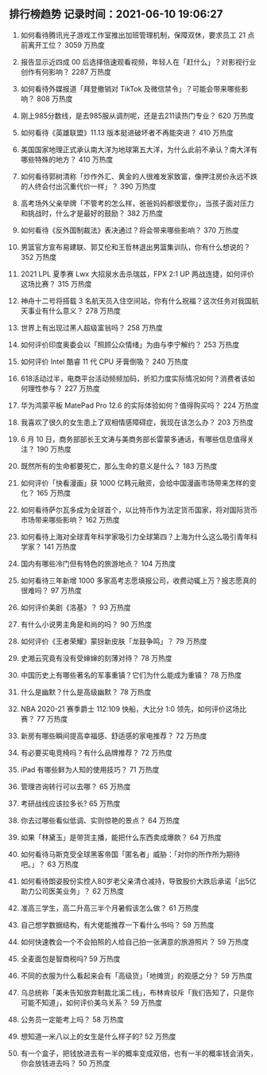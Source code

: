 
## 排行榜趋势 记录时间：2021-06-10 19:06:27
  
  1. 如何看待腾讯光子游戏工作室推出加班管理机制，保障双休，要求员工 21 点前离开工位？ 3059 万热度
    
  2. 报告显示近四成 00 后选择倍速观看视频，年轻人在「赶什么」？对影视行业创作有何影响？ 2287 万热度
    
  3. 如何看待外媒报道「拜登撤销对 TikTok 及微信禁令」？可能会带来哪些影响？ 808 万热度
    
  4. 刚上985分数线，是去985服从调剂呢，还是去211读热门专业？ 620 万热度
    
  5. 如何看待《英雄联盟》11.13 版本挺进破坏者不再能突进？ 410 万热度
    
  6. 美国国家地理正式承认南大洋为地球第五大洋，为什么此前不承认？南大洋有哪些特殊的地方？ 410 万热度
    
  7. 如何看待郭树清称「炒作外汇、黄金的人很难发家致富，像押注房价永远不跌的人终会付出沉重代价一样」？ 390 万热度
    
  8. 高考场外父亲举牌「不管考的怎么样，爸爸妈妈都很爱你」，当孩子面对压力和挑战时，什么才是最好的鼓励？ 382 万热度
    
  9. 如何看待《反外国制裁法》表决通过？将会带来哪些影响？ 370 万热度
    
  10. 男篮官方宣布易建联、郭艾伦和王哲林退出男篮集训队，你有什么想说的？ 352 万热度
    
  11. 2021 LPL 夏季赛 Lwx 大招泉水击杀瑞兹，FPX 2:1 UP 两战连捷，如何评价这场比赛？ 315 万热度
    
  12. 神舟十二号将搭载 3 名航天员入住空间站，你有什么祝福？这次任务对我国航天事业有什么意义？ 278 万热度
    
  13. 世界上有出现过黑人超级富翁吗？ 258 万热度
    
  14. 如何评价印度奥委会以「照顾公众情绪」为由与李宁解约？ 253 万热度
    
  15. 如何评价 Intel 酷睿 11 代 CPU 牙膏倒吸？ 240 万热度
    
  16. 618活动过半，电商平台活动频频加码，折扣力度实际情况如何？消费者该如何理性参与？ 227 万热度
    
  17. 华为鸿蒙平板 MatePad Pro 12.6 的实际体验如何？值得购买吗？ 224 万热度
    
  18. 我喜欢了很久的女生患上了双相情感障碍症，我现在该怎么办？ 203 万热度
    
  19. 6 月 10 日，商务部部长王文涛与美商务部长雷蒙多通话，有哪些信息值得关注？ 190 万热度
    
  20. 既然所有的生命都要死亡，那么生命的意义是什么？ 183 万热度
    
  21. 如何评价「快看漫画」获 1000 亿韩元融资，会给中国漫画市场带来怎样的变化？ 165 万热度
    
  22. 如何看待萨尔瓦多成为全球首个，以比特币作为法定货币国家，将对国际货币市场带来哪些影响？ 162 万热度
    
  23. 如何看待上海对全球青年科学家吸引力全球第四？上海为什么这么吸引青年科学家？ 141 万热度
    
  24. 国内有哪些冷门但有特色的旅游地点？ 104 万热度
    
  25. 如何看待三年新增 1000 多家高考志愿填报公司，收费动辄上万？报志愿真的很难吗？ 97 万热度
    
  26. 如何评价美剧《洛基》？ 93 万热度
    
  27. 有什么小说男主角是和尚的吗？ 90 万热度
    
  28. 如何评价《王者荣耀》蒙犽新皮肤「龙鼓争鸣」？ 79 万热度
    
  29. 史湘云究竟有没有受婶婶的刻薄对待？ 78 万热度
    
  30. 中国历史上有哪些著名的军事重镇？它们为什么能成为重镇？ 78 万热度
    
  31. 什么是幽默？什么是高级幽默？ 78 万热度
    
  32. NBA 2020-21 赛季爵士 112:109 快船，大比分 1:0 领先，如何评价这场比赛？ 77 万热度
    
  33. 新房有哪些瞬间提高幸福感、舒适感的家电推荐？ 72 万热度
    
  34. 有必要买电竞椅吗？有什么品牌推荐？ 72 万热度
    
  35. iPad 有哪些鲜为人知的使用技巧？ 71 万热度
    
  36. 管理咨询转行可以去哪？ 65 万热度
    
  37. 考研战线应该拉多长? 65 万热度
    
  38. 你去过哪些看似低调、实则惊艳的景点？ 64 万热度
    
  39. 如果「林黛玉」是带货主播，能把什么东西卖成爆款？ 64 万热度
    
  40. 如何看待马斯克受全球黑客帝国「匿名者」威胁：「对你的所作所为期待吧。」？ 63 万热度
    
  41. 如何看待朗姿股份实控人80岁老父亲清仓减持，导致股价大跌后承诺「出5亿助力公司医美业务」？ 62 万热度
    
  42. 准高三学生，高二升高三半个月暑假该怎么做？ 61 万热度
    
  43. 自己想学数据结构，有大佬能推荐一下看什么书吗？ 59 万热度
    
  44. 如何快速教会一个不会拍照的人给自己拍一张满意的旅游照片？ 59 万热度
    
  45. 全麦面包是智商税吗? 59 万热度
    
  46. 不同的衣服为什么看起来会有「高级货」「地摊货」的观感之分？ 59 万热度
    
  47. 乌总统称「美未告知放弃制裁北溪二线」，布林肯驳斥「我们告知了，只是你可能不知道」，如何评价美乌关系？ 59 万热度
    
  48. 公务员一定能考上吗？ 58 万热度
    
  49. 想知道一米八以上的女生是什么样子的? 52 万热度
    
  50. 有一个盒子，把钱放进去有一半的概率变成双倍，也有一半的概率钱会消失，你会放钱进去吗？ 50 万热度
    